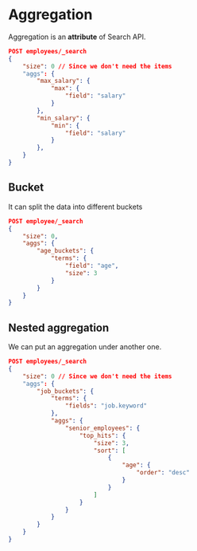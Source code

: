 # Aggregation

Aggregation is an **attribute** of Search API.

```json
POST employees/_search
{
    "size": 0 // Since we don't need the items
    "aggs": {
        "max_salary": {
            "max": {
                "field": "salary"
            }
        },
        "min_salary": {
            "min": {
                "field": "salary"
            }
        },
    }
}
```

## Bucket

It can split the data into different buckets

```json
POST employee/_search
{
    "size": 0,
    "aggs": {
        "age_buckets": {
            "terms": {
                "field": "age",
                "size": 3
            }
        }
    }
}
```

## Nested aggregation

We can put an aggregation under another one.

```json
POST employees/_search
{
    "size": 0 // Since we don't need the items
    "aggs": {
        "job_buckets": {
            "terms": {
                "fields": "job.keyword"
            },
            "aggs": {
                "senior_employees": {
                    "top_hits": {
                        "size": 3,
                        "sort": [
                            {
                                "age": {
                                    "order": "desc"
                                }
                            }
                        ]
                    }
                }
            }
        }
    }
}
```
